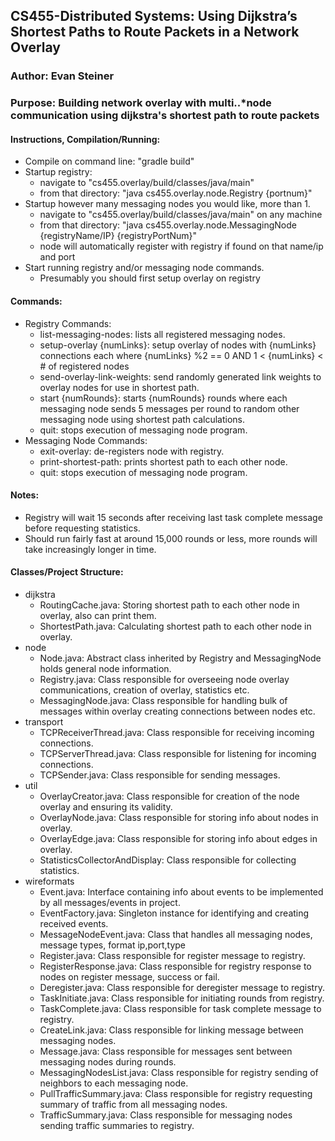## CS455-Distributed Systems: Using Dijkstra’s Shortest Paths to Route Packets in a Network Overlay
### Author: Evan Steiner
### Purpose: Building network overlay with multi..*node communication using dijkstra's shortest path to route packets

#### Instructions, Compilation/Running:
* Compile on command line: "gradle build"
* Startup registry:
	* navigate to "cs455.overlay/build/classes/java/main"
	* from that directory: "java cs455.overlay.node.Registry {portnum}"
* Startup however many messaging nodes you would like, more than 1.
	* navigate to "cs455.overlay/build/classes/java/main" on any machine
	* from that directory: "java cs455.overlay.node.MessagingNode {registryName/IP} {registryPortNum}"
	* node will automatically register with registry if found on that name/ip and port
* Start running registry and/or messaging node commands.
	* Presumably you should first setup overlay on registry

#### Commands:
* Registry Commands:
	* list-messaging-nodes: lists all registered messaging nodes.
	* setup-overlay {numLinks}: setup overlay of nodes with {numLinks} connections each
		where {numLinks} %2 == 0 AND 1 < {numLinks} < # of registered nodes
	* send-overlay-link-weights: send randomly generated link weights to overlay nodes for use in shortest path.
	* start {numRounds}: starts {numRounds} rounds where each messaging node sends 5 messages per round to random other messaging
			node using shortest path calculations.
	* quit: stops execution of messaging node program.
* Messaging Node Commands:
	* exit-overlay: de-registers node with registry.
	* print-shortest-path: prints shortest path to each other node.
	* quit: stops execution of messaging node program.

#### Notes:
* Registry will wait 15 seconds after receiving last task complete message before requesting statistics.
* Should run fairly fast at around 15,000 rounds or less, more rounds will take increasingly longer in time.

#### Classes/Project Structure:
* dijkstra
	* RoutingCache.java: Storing shortest path to each other node in overlay, also can print them.
	* ShortestPath.java: Calculating shortest path to each other node in overlay.
* node
	* Node.java: Abstract class inherited by Registry and MessagingNode holds general node information.
	* Registry.java: Class responsible for overseeing node overlay communications, creation of overlay, statistics etc.
	* MessagingNode.java: Class responsible for handling bulk of messages within overlay creating connections between nodes etc.
* transport
	* TCPReceiverThread.java: Class responsible for receiving incoming connections.
	* TCPServerThread.java: Class responsible for listening for incoming connections.
	* TCPSender.java: Class responsible for sending messages.
* util
	* OverlayCreator.java: Class responsible for creation of the node overlay and ensuring its validity.
	* OverlayNode.java: Class responsible for storing info about nodes in overlay.
	* OverlayEdge.java: Class responsible for storing info about edges in overlay.
	* StatisticsCollectorAndDisplay: Class responsible for collecting statistics.
* wireformats
	* Event.java: Interface containing info about events to be implemented by all messages/events in project.
	* EventFactory.java: Singleton instance for identifying and creating received events.
	* MessageNodeEvent.java: Class that handles all messaging nodes, message types, format ip,port,type
	* Register.java: Class responsible for register message to registry.
	* RegisterResponse.java: Class responsible for registry response to nodes on register message, success or fail.
	* Deregister.java: Class responsible for deregister message to registry.
	* TaskInitiate.java: Class responsible for initiating rounds from registry.
	* TaskComplete.java: Class responsible for task complete message to registry.
	* CreateLink.java: Class responsible for linking message between messaging nodes.
	* Message.java: Class responsible for messages sent between messaging nodes during rounds.
	* MessagingNodesList.java: Class responsible for registry sending of neighbors to each messaging node.
	* PullTrafficSummary.java: Class responsible for registry requesting summary of traffic from all messaging nodes.
	* TrafficSummary.java: Class responsible for messaging nodes sending traffic summaries to registry.
